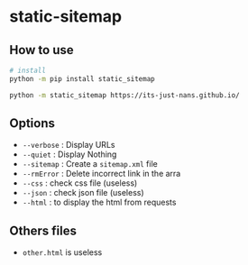 # static-sitemap

## How to use

```sh
# install
python -m pip install static_sitemap

python -m static_sitemap https://its-just-nans.github.io/
```

## Options

- `--verbose` : Display URLs
- `--quiet` : Display Nothing
- `--sitemap` : Create a `sitemap.xml` file
- `--rmError` : Delete incorrect link in the arra
- `--css` : check css file (useless)
- `--json` : check json file (useless)
- `--html` : to display the html from requests

## Others files

- `other.html` is useless
